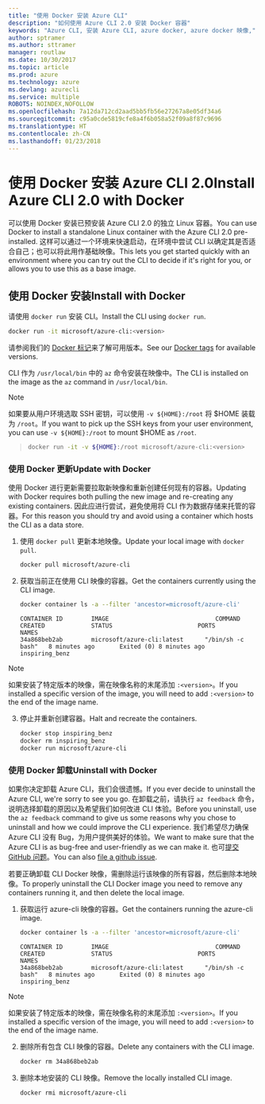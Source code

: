 ```yaml
---
title: "使用 Docker 安装 Azure CLI"
description: "如何使用 Azure CLI 2.0 安装 Docker 容器"
keywords: "Azure CLI, 安装 Azure CLI, azure docker, azure docker 映像,"
author: sptramer
ms.author: sttramer
manager: routlaw
ms.date: 10/30/2017
ms.topic: article
ms.prod: azure
ms.technology: azure
ms.devlang: azurecli
ms.service: multiple
ROBOTS: NOINDEX,NOFOLLOW
ms.openlocfilehash: 7a12da712cd2aad5bb5fb56e27267a8e05df34a6
ms.sourcegitcommit: c95a0cde5819cfe8a4f6b058a52f09a8f87c9696
ms.translationtype: HT
ms.contentlocale: zh-CN
ms.lasthandoff: 01/23/2018
---
```

# <a name="install-azure-cli-20-with-docker"></a><span data-ttu-id="972c6-104">使用 Docker 安装 Azure CLI 2.0</span><span class="sxs-lookup"><span data-stu-id="972c6-104">Install Azure CLI 2.0 with Docker</span></span>

<span data-ttu-id="972c6-105">可以使用 Docker 安装已预安装 Azure CLI 2.0 的独立 Linux 容器。</span><span class="sxs-lookup"><span data-stu-id="972c6-105">You can use Docker to install a standalone Linux container with the Azure CLI 2.0 pre-installed.</span></span> <span data-ttu-id="972c6-106">这样可以通过一个环境来快速启动，在环境中尝试 CLI 以确定其是否适合自己；也可以将此用作基础映像。</span><span class="sxs-lookup"><span data-stu-id="972c6-106">This lets you get started quickly with an environment where you can try out the CLI to decide if it's right for you, or allows you to use this as a base image.</span></span>

## <a name="install-with-docker"></a><span data-ttu-id="972c6-107">使用 Docker 安装</span><span class="sxs-lookup"><span data-stu-id="972c6-107">Install with Docker</span></span>

<span data-ttu-id="972c6-108">请使用 `docker run` 安装 CLI。</span><span class="sxs-lookup"><span data-stu-id="972c6-108">Install the CLI using `docker run`.</span></span>

   ```bash
   docker run -it microsoft/azure-cli:<version>
   ```

<span data-ttu-id="972c6-109">请参阅我们的 [Docker 标记](https://hub.docker.com/r/microsoft/azure-cli/tags/)来了解可用版本。</span><span class="sxs-lookup"><span data-stu-id="972c6-109">See our [Docker tags](https://hub.docker.com/r/microsoft/azure-cli/tags/) for available versions.</span></span>

<span data-ttu-id="972c6-110">CLI 作为 `/usr/local/bin` 中的 `az` 命令安装在映像中。</span><span class="sxs-lookup"><span data-stu-id="972c6-110">The CLI is installed on the image as the `az` command in `/usr/local/bin`.</span></span>

> [!NOTE]
> <span data-ttu-id="972c6-111">如果要从用户环境选取 SSH 密钥，可以使用 `-v ${HOME}:/root` 将 $HOME 装载为 `/root`。</span><span class="sxs-lookup"><span data-stu-id="972c6-111">If you want to pick up the SSH keys from your user environment, you can use `-v ${HOME}:/root` to mount $HOME as `/root`.</span></span>

> ```bash
> docker run -it -v ${HOME}:/root microsoft/azure-cli:<version>
> ```

### <a name="update-with-docker"></a><span data-ttu-id="972c6-112">使用 Docker 更新</span><span class="sxs-lookup"><span data-stu-id="972c6-112">Update with Docker</span></span>

<span data-ttu-id="972c6-113">使用 Docker 进行更新需要拉取新映像和重新创建任何现有的容器。</span><span class="sxs-lookup"><span data-stu-id="972c6-113">Updating with Docker requires both pulling the new image and re-creating any existing containers.</span></span> <span data-ttu-id="972c6-114">因此应进行尝试，避免使用将 CLI 作为数据存储来托管的容器。</span><span class="sxs-lookup"><span data-stu-id="972c6-114">For this reason you should try and avoid using a container which hosts the CLI as a data store.</span></span>

1. <span data-ttu-id="972c6-115">使用 `docker pull` 更新本地映像。</span><span class="sxs-lookup"><span data-stu-id="972c6-115">Update your local image with `docker pull`.</span></span>

   ```bash
   docker pull microsoft/azure-cli
   ```

2. <span data-ttu-id="972c6-116">获取当前正在使用 CLI 映像的容器。</span><span class="sxs-lookup"><span data-stu-id="972c6-116">Get the containers currently using the CLI image.</span></span>

   ```bash
   docker container ls -a --filter 'ancestor=microsoft/azure-cli'
   ```

   ```output
   CONTAINER ID        IMAGE                              COMMAND             CREATED             STATUS                        PORTS               NAMES
   34a868beb2ab        microsoft/azure-cli:latest      "/bin/sh -c bash"   8 minutes ago       Exited (0) 8 minutes ago                       inspiring_benz
   ```

  > [!NOTE]
  > <span data-ttu-id="972c6-117">如果安装了特定版本的映像，需在映像名称的末尾添加 `:<version>`。</span><span class="sxs-lookup"><span data-stu-id="972c6-117">If you installed a specific version of the image, you will need to add `:<version>` to the end of the image name.</span></span>

3. <span data-ttu-id="972c6-118">停止并重新创建容器。</span><span class="sxs-lookup"><span data-stu-id="972c6-118">Halt and recreate the containers.</span></span>

   ```bash
   docker stop inspiring_benz
   docker rm inspiring_benz
   docker run microsoft/azure-cli
   ```

### <a name="uninstall-with-docker"></a><span data-ttu-id="972c6-119">使用 Docker 卸载</span><span class="sxs-lookup"><span data-stu-id="972c6-119">Uninstall with Docker</span></span>

<span data-ttu-id="972c6-120">如果你决定卸载 Azure CLI，我们会很遗憾。</span><span class="sxs-lookup"><span data-stu-id="972c6-120">If you ever decide to uninstall the Azure CLI, we're sorry to see you go.</span></span> <span data-ttu-id="972c6-121">在卸载之前，请执行 `az feedback` 命令，说明选择卸载的原因以及希望我们如何改进 CLI 体验。</span><span class="sxs-lookup"><span data-stu-id="972c6-121">Before you uninstall, use the `az feedback` command to give us some reasons why you chose to uninstall and how we could improve the CLI experience.</span></span> <span data-ttu-id="972c6-122">我们希望尽力确保 Azure CLI 没有 Bug，为用户提供美好的体验。</span><span class="sxs-lookup"><span data-stu-id="972c6-122">We want to make sure that the Azure CLI is as bug-free and user-friendly as we can make it.</span></span> <span data-ttu-id="972c6-123">也可[提交 GitHub 问题](https://github.com/Azure/azure-cli/issues)。</span><span class="sxs-lookup"><span data-stu-id="972c6-123">You can also [file a github issue](https://github.com/Azure/azure-cli/issues).</span></span>

<span data-ttu-id="972c6-124">若要正确卸载 CLI Docker 映像，需删除运行该映像的所有容器，然后删除本地映像。</span><span class="sxs-lookup"><span data-stu-id="972c6-124">To properly uninstall the CLI Docker image you need to remove any containers running it, and then delete the local image.</span></span>

1. <span data-ttu-id="972c6-125">获取运行 azure-cli 映像的容器。</span><span class="sxs-lookup"><span data-stu-id="972c6-125">Get the containers running the azure-cli image.</span></span>

   ```bash
   docker container ls -a --filter 'ancestor=microsoft/azure-cli'
   ```

   ```output
   CONTAINER ID        IMAGE                              COMMAND             CREATED             STATUS                        PORTS               NAMES
   34a868beb2ab        microsoft/azure-cli:latest      "/bin/sh -c bash"   8 minutes ago       Exited (0) 8 minutes ago                       inspiring_benz
   ```
  > [!NOTE]
  > <span data-ttu-id="972c6-126">如果安装了特定版本的映像，需在映像名称的末尾添加 `:<version>`。</span><span class="sxs-lookup"><span data-stu-id="972c6-126">If you installed a specific version of the image, you will need to add `:<version>` to the end of the image name.</span></span>

2. <span data-ttu-id="972c6-127">删除所有包含 CLI 映像的容器。</span><span class="sxs-lookup"><span data-stu-id="972c6-127">Delete any containers with the CLI image.</span></span>

   ```bash
   docker rm 34a868beb2ab
   ```

3. <span data-ttu-id="972c6-128">删除本地安装的 CLI 映像。</span><span class="sxs-lookup"><span data-stu-id="972c6-128">Remove the locally installed CLI image.</span></span>

   ```bash
   docker rmi microsoft/azure-cli
   ```

